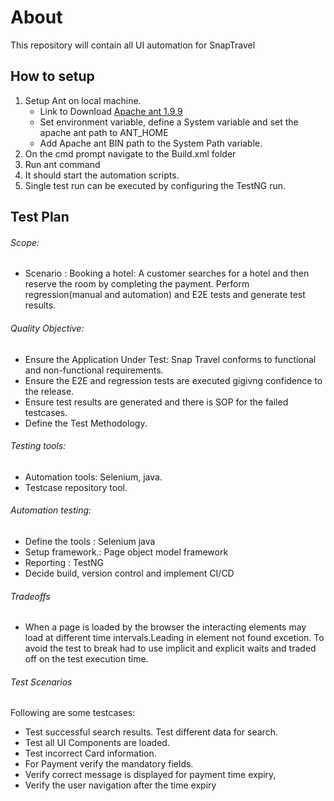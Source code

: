 # **About**

This repository will contain all UI automation for SnapTravel

## **How to setup**

1.	Setup Ant on local machine.
	- Link to Download [Apache ant 1.9.9](https://ant.apache.org/bindownload.cgi)
	- Set environment variable, define a System variable and set the apache ant path to ANT_HOME 
	- Add Apache ant BIN path to the System Path variable.
3.	On the cmd prompt navigate to the Build.xml folder
4. Run ant command
5. It should start the automation scripts.
6. Single test run can be executed by configuring the TestNG run. 

## **Test Plan**
######  Scope: 
- Scenario : Booking a hotel: A customer searches for a hotel and then reserve the room by completing the payment.
Perform regression(manual and automation) and E2E tests and generate test results. 

######  Quality Objective: 
- Ensure the Application Under Test: Snap Travel conforms to functional and non-functional requirements. 
- Ensure the E2E and regression tests are executed gigivng confidence to the release. 
- Ensure test results are generated and there is SOP for the failed testcases.
- Define the Test Methodology.

###### Testing tools: 
- Automation tools: Selenium, java.
- Testcase repository tool.

###### Automation testing: 
- Define the tools : Selenium java
- Setup framework.: Page object model framework 
- Reporting : TestNG
- Decide build, version control and implement CI/CD

###### Tradeoffs
- When a page is loaded by the browser the interacting elements may load at different time intervals.Leading in element not found excetion. To avoid the test to break had to use implicit and explicit waits and traded off on the test execution time. 

###### Test Scenarios 
Following are some testcases: 
- Test successful search results. Test different data for search. 
- Test all UI Components are loaded.
- Test incorrect Card information.
- For Payment verify the mandatory fields.
- Verify correct message is displayed for payment time expiry,
- Verify the user navigation after the time expiry


